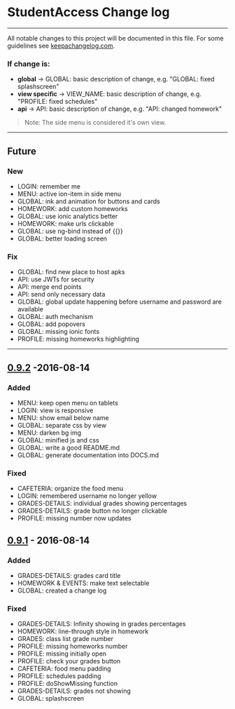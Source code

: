 
# StudentAccess Change log
----
All notable changes to this project will be documented in this file.
For some guidelines see [keepachangelog.com].

### If change is:
- **global** -> GLOBAL: basic description of change, e.g. "GLOBAL: fixed splashscreen"
- **view specific** -> VIEW_NAME: basic description of change, e.g. "PROFILE: fixed schedules"
- **api** -> API: basic description of change, e.g. "API: changed homework"

> Note: The side menu is considered it's own view.

----
## Future
### New
- LOGIN: remember me
- MENU: active ion-item in side menu
- GLOBAL: ink and animation for buttons and cards
- HOMEWORK: add custom homeworks
- GLOBAL: use ionic analytics better
- HOMEWORK: make urls clickable
- GLOBAL: use ng-bind instead of {{}}
- GLOBAL: better loading screen

### Fix
- GLOBAL: find new place to host apks
- API: use JWTs for security
- API: merge end points
- API: send only necessary data
- GLOBAL: global update happening before username and  password are available
- GLOBAL: auth mechanism
- GLOBAL: add popovers
- GLOBAL: missing ionic fonts
- PROFILE: missing homeworks highlighting

----
## [0.9.2] -2016-08-14
### Added
- MENU: keep open menu on tablets
- LOGIN: view is responsive
- MENU: show email below name
- GLOBAL: separate css by view
- MENU: darken bg img
- GLOBAL: minified js and css
- GLOBAL: write a good README.md
- GLOBAL: generate documentation into DOCS.md

### Fixed
- CAFETERIA: organize the food menu
- LOGIN: remembered username no longer yellow
- GRADES-DETAILS:  individual grades showing percentages
- GRADES-DETAILS: grade button no longer clickable
- PROFILE: missing number now updates

## [0.9.1] - 2016-08-14
### Added
- GRADES-DETAILS: grades card title
- HOMEWORK & EVENTS: make text selectable
- GLOBAL: created a change log

### Fixed
- GRADES-DETAILS: Infinity showing in grades percentages
- HOMEWORK: line-through style in homework
- GRADES: class list grade number
- PROFILE: missing homeworks number
- PROFILE: missing initially open
- PROFILE: check your grades button
- CAFETERIA: food menu padding
- PROFILE: schedules padding
- PROFILE: doShowMissing function
- GRADES-DETAILS: grades not showing
- GLOBAL: splashscreen

[keepachangelog.com]: https://keepachangelog.com/
[0.9.1]: https://googledrive.com/host/0B8QaOFt88YYma1N1NUlIUFE5SDg/Android/StudentAccessV091vc15.apk
[0.9.2]: https://googledrive.com/host/0B8QaOFt88YYma1N1NUlIUFE5SDg/Android/StudentAccessV092vc16.apk
